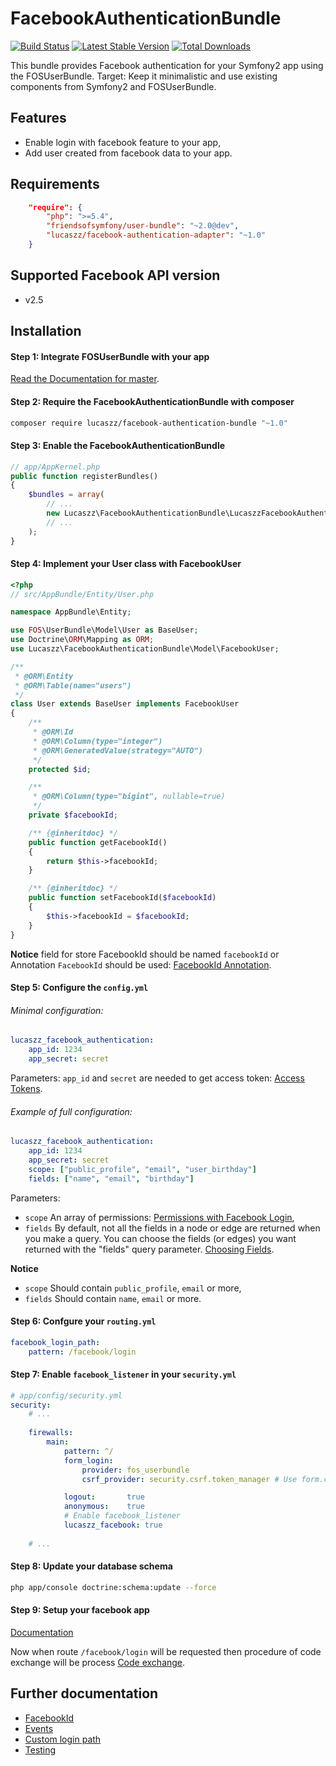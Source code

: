 FacebookAuthenticationBundle
======

[![Build Status](https://travis-ci.org/Lucaszz/FacebookAuthenticationBundle.svg)](https://travis-ci.org/Lucaszz/FacebookAuthenticationBundle) [![Latest Stable Version](https://poser.pugx.org/lucaszz/facebook-authentication-bundle/v/stable)](https://packagist.org/packages/lucaszz/facebook-authentication-bundle) [![Total Downloads](https://poser.pugx.org/lucaszz/facebook-authentication-bundle/downloads)](https://packagist.org/packages/lucaszz/facebook-authentication-bundle)

This bundle provides Facebook authentication for your Symfony2 app using the FOSUserBundle.
Target: Keep it minimalistic and use existing components from Symfony2 and FOSUserBundle.

Features
--------

- Enable login with facebook feature to your app,
- Add user created from facebook data to your app.

Requirements
--------

```json
    "require": {
        "php": ">=5.4",
        "friendsofsymfony/user-bundle": "~2.0@dev",
        "lucaszz/facebook-authentication-adapter": "~1.0"
    }
```

Supported Facebook API version
--------
- v2.5

Installation
--------
#### Step 1: Integrate FOSUserBundle with your app

[Read the Documentation for master](https://symfony.com/doc/master/bundles/FOSUserBundle/index.html).

#### Step 2: Require the FacebookAuthenticationBundle with composer

```sh
composer require lucaszz/facebook-authentication-bundle "~1.0"
```

#### Step 3: Enable the FacebookAuthenticationBundle

```php
// app/AppKernel.php
public function registerBundles()
{
    $bundles = array(
        // ...
        new Lucaszz\FacebookAuthenticationBundle\LucaszzFacebookAuthenticationBundle(),
        // ...
    );
}
```
#### Step 4: Implement your User class with FacebookUser

```php
<?php
// src/AppBundle/Entity/User.php

namespace AppBundle\Entity;

use FOS\UserBundle\Model\User as BaseUser;
use Doctrine\ORM\Mapping as ORM;
use Lucaszz\FacebookAuthenticationBundle\Model\FacebookUser;

/**
 * @ORM\Entity
 * @ORM\Table(name="users")
 */
class User extends BaseUser implements FacebookUser
{
    /**
     * @ORM\Id
     * @ORM\Column(type="integer")
     * @ORM\GeneratedValue(strategy="AUTO")
     */
    protected $id;

    /**
     * @ORM\Column(type="bigint", nullable=true)
     */
    private $facebookId;

    /** {@inheritdoc} */
    public function getFacebookId()
    {
        return $this->facebookId;
    }

    /** {@inheritdoc} */
    public function setFacebookId($facebookId)
    {
        $this->facebookId = $facebookId;
    }
}
```

**Notice** field for store FacebookId should be named `facebookId` or Annotation `FacebookId` should be used: [FacebookId Annotation](Resources/doc/annotation_facebook_id.md).
 
#### Step 5: Configure the `config.yml`
###### Minimal configuration:

```yaml
lucaszz_facebook_authentication:
    app_id: 1234
    app_secret: secret
```
Parameters: `app_id` and `secret` are needed to get access token: [Access Tokens](https://developers.facebook.com/docs/facebook-login/access-tokens/v2.5).

###### Example of full configuration:
```yaml
lucaszz_facebook_authentication:
    app_id: 1234
    app_secret: secret
    scope: ["public_profile", "email", "user_birthday"]
    fields: ["name", "email", "birthday"]
```

Parameters: 

- `scope` An array of permissions: [Permissions with Facebook Login](https://developers.facebook.com/docs/facebook-login/permissions/v2.5),
- `fields` By default, not all the fields in a node or edge are returned when you make a query. You can choose the fields (or edges) you want returned with the "fields" query parameter. [Choosing Fields](https://developers.facebook.com/docs/graph-api/using-graph-api/v2.5#fields).

**Notice** 

- `scope` Should contain `public_profile`, `email` or more,
- `fields` Should contain `name`, `email` or more.

#### Step 6: Confgure your `routing.yml`

```yaml
facebook_login_path:
    pattern: /facebook/login
```

#### Step 7: Enable `facebook_listener` in your `security.yml`

```yaml
# app/config/security.yml
security:
    # ...
    
    firewalls:
        main:
            pattern: ^/
            form_login:
                provider: fos_userbundle
                csrf_provider: security.csrf.token_manager # Use form.csrf_provider instead for Symfony <2.4

            logout:       true
            anonymous:    true
            # Enable facebook_listener  
            lucaszz_facebook: true
            
    # ...
```

#### Step 8: Update your database schema

```sh
php app/console doctrine:schema:update --force
```

#### Step 9: Setup your facebook app
[Documentation](https://developers.facebook.com/docs)

Now when route `/facebook/login` will be requested then procedure of code exchange will be process [Code exchange](https://developers.facebook.com/docs/facebook-login/access-tokens/v2.5#authNative).

Further documentation
--------
- [FacebookId](Resources/doc/annotation_facebook_id.md)
- [Events](Resources/doc/events.md)
- [Custom login path](Resources/doc/facebook_login_path.md)
- [Testing](Resources/doc/testing.md)